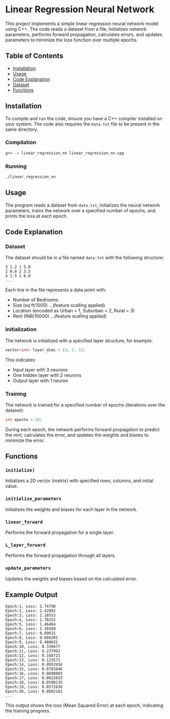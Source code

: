# Linear Regression Neural Network

This project implements a simple linear regression neural network model using C++. The code reads a dataset from a file, initializes network parameters, performs forward propagation, calculates errors, and updates parameters to minimize the loss function over multiple epochs.

## Table of Contents
- [Installation](#installation)
- [Usage](#usage)
- [Code Explanation](#code-explanation)
- [Dataset](#dataset)
- [Functions](#functions)

## Installation

To compile and run the code, ensure you have a C++ compiler installed on your system. The code also requires the `data.txt` file to be present in the same directory.

### Compilation
```sh
g++ -o linear_regression_nn linear_regression_nn.cpp
```

### Running
```sh
./linear_regression_nn
```

## Usage

The program reads a dataset from `data.txt`, initializes the neural network parameters, trains the network over a specified number of epochs, and prints the loss at each epoch.

## Code Explanation

### Dataset
The dataset should be in a file named `data.txt` with the following structure:

```
3 1.2 1 5.0
2 0.8 2 3.5
4 1.5 1 6.0
...
```

Each line in the file represents a data point with:
- Number of Bedrooms
- Size (sq ft/1000) ...(feature scalling applied)
- Location (encoded as Urban = 1, Suburban = 2, Rural = 3)
- Rent (INR/10000)  ...(feature scalling applied)

### Initialization
The network is initialized with a specified layer structure, for example:
```cpp
vector<int> layer_dims = {3, 2, 1};
```
This indicates:
- Input layer with 3 neurons
- One hidden layer with 2 neurons
- Output layer with 1 neuron

### Training
The network is trained for a specified number of epochs (iterations over the dataset):
```cpp
int epochs = 20;
```
During each epoch, the network performs forward propagation to predict the rent, calculates the error, and updates the weights and biases to minimize the error.

## Functions

### `initialize)`
Initializes a 2D vector (matrix) with specified rows, columns, and initial value.

### `initialize_parameters`
Initializes the weights and biases for each layer in the network.

### `linear_forward`
Performs the forward propagation for a single layer.

### `L_layer_forward`
Performs the forward propagation through all layers.

### `update_parameters`
Updates the weights and biases based on the calculated error.

## Example Output
```
Epoch:1, Loss: 2.74798
Epoch:2, Loss: 2.42892
Epoch:3, Loss: 2.10553
Epoch:4, Loss: 1.78152
Epoch:5, Loss: 1.46464
Epoch:6, Loss: 1.16569
Epoch:7, Loss: 0.89631
Epoch:8, Loss: 0.666201
Epoch:9, Loss: 0.480631
Epoch:10, Loss: 0.339477
Epoch:11, Loss: 0.237992
Epoch:12, Loss: 0.168721
Epoch:13, Loss: 0.123571
Epoch:14, Loss: 0.0952916
Epoch:15, Loss: 0.0781646
Epoch:16, Loss: 0.0680803
Epoch:17, Loss: 0.0622815
Epoch:18, Loss: 0.0590135
Epoch:19, Loss: 0.0572036
Epoch:20, Loss: 0.0562161
...
```

This output shows the loss (Mean Squared Error) at each epoch, indicating the training progress.
